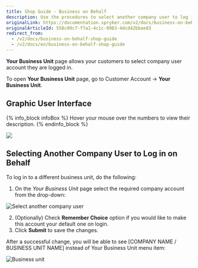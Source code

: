 ```yaml
---
title: Shop Guide - Business on Behalf
description: Use the procedures to select another company user to log in on behalf in the Storefront.
originalLink: https://documentation.spryker.com/v2/docs/business-on-behalf-shop-guide
originalArticleId: 558c99c7-f7a1-4c1c-9983-4dcd42bbae83
redirect_from:
  - /v2/docs/business-on-behalf-shop-guide
  - /v2/docs/en/business-on-behalf-shop-guide
---
```




**Your Business Unit** page allows your customers to select company user account they are logged in.

To open **Your Business Unit** page, go to Customer Account → **Your Business Unit**.


## Graphic User Interface

{% info_block infoBox %}
Hover your mouse over the numbers to view their description.
{% endinfo_block %}

<div class="mapster-container">
            <img class="mapster-image" src="https://spryker.s3.eu-central-1.amazonaws.com/docs/User+Guides/Shop+User+Guides/Business+on+Behalf/business-on-behalf-ui.png" usemap="#Map" data-mapster-config="" />
            <map class="mapster-map" name="Map" id="Map">
                <area alt="" id="id1" href="#" shape="rect" coords="247,130,286,170" data-static-state="false" data-key="id1" data-tool-tip="A menu for managing customer information, viewing orders." />
                <area alt="" id="id2" href="#" shape="rect" coords="365,259,406,300" data-static-state="false" data-key="id2" data-tool-tip="A drop-down to select the company user account you are operating in. The accounts are displayed in the format [COMPANY NAME / BUSINESS UNIT NAME]. No Business Unit value in the drop-down means that user isn't yet logged into any company accounts." />
                <area alt="" id="id3" href="#" shape="rect" coords="360,352,401,393" data-static-state="false" data-key="id3" data-tool-tip="A checkbox to make company user account selection as a default one." />
                <area alt="" id="id4" href="#" shape="rect" coords="358,427,398,469" data-static-state="false" data-key="id4" data-tool-tip="Saves changes." />
            </map>
        </div>

## Selecting Another Company User to Log in on Behalf

To log in to a different business unit, do the following:

1. On the *Your Business Unit* page select the required company account from the drop-down:

![Select another company user](https://spryker.s3.eu-central-1.amazonaws.com/docs/User+Guides/Shop+User+Guides/Business+on+Behalf/select-another-company-user.png) 

2. (Optionally) Check **Remember Choice** option if you would like to make this account your default one on login.
3. Click **Submit** to save the changes.

After a successful change, you will be able to see  [COMPANY NAME / BUSINESS UNIT NAME] instead of Your Business Unit menu item:

![Business unit](https://spryker.s3.eu-central-1.amazonaws.com/docs/User+Guides/Shop+User+Guides/Business+on+Behalf/business-unit-changed.png) 

<!-- Last review date: Mar 06, 2019 by Oksana Karasyova -->
